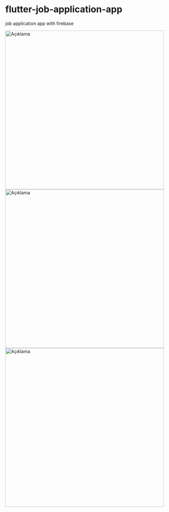 # flutter-job-application-app
 job application app with firebase

<img src="https://user-images.githubusercontent.com/56899039/208661312-7f691976-f3cc-4947-8efc-df44851b1612.jpeg" alt="Açıklama" width="500" height="500">
<img src="https://user-images.githubusercontent.com/56899039/208661325-0916200a-2336-4647-8e70-f90ed61a5319.png" alt="Açıklama" width="500" height="500">
<img src="https://user-images.githubusercontent.com/56899039/208661335-c6180d33-8b8a-45a2-8b43-c2b2e668d031.png" alt="Açıklama" width="500" height="500">
